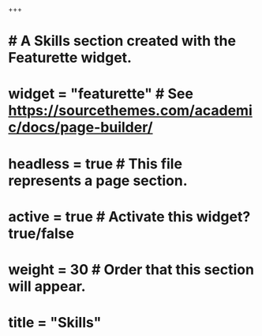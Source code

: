 +++
# # A Skills section created with the Featurette widget.
# widget = "featurette"  # See https://sourcethemes.com/academic/docs/page-builder/
# headless = true  # This file represents a page section.
# active = true  # Activate this widget? true/false
# weight = 30  # Order that this section will appear.

# title = "Skills"
# subtitle = "I AM REALLY GOOD AT THE FOLLOWING TECHNICAL SKILLS"

# Showcase personal skills or business features.
# 
# Add/remove as many `[[feature]]` blocks below as you like.
# 
# For available icons, see: https://sourcethemes.com/academic/docs/widgets/#icons

# [[feature]]
#  icon = "chart-line"
#  icon_pack = "fas"
#  name = "Analysis"
#  parcent = "90%"
  
# [[feature]]
#  icon = "user-secret"
#  icon_pack = "fas"
#  name = "Leadership"
#  parcent = "80%"  
  
# [[feature]]
#  icon = "camera-retro"
#  icon_pack = "fas"
#  name = "Photography"
#  parcent = "70%"
  
# [[feature]]
#  icon = "searchengin"
#  icon_pack = "fab"
#  name = "Research"
#  parcent = "95%"

+++
